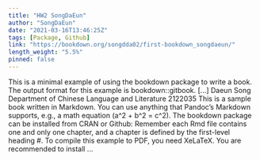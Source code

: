 ```yaml
---
title: "HW2 SongDaEun"
author: "SongDaEun"
date: "2021-03-16T13:46:25Z"
tags: [Package, Github]
link: "https://bookdown.org/songdda02/first-bookdown_songdaeun/"
length_weight: "5.5%"
pinned: false
---
```


This is a minimal example of using the bookdown package to write a book. The output format for this example is bookdown::gitbook. [...] Daeun Song Department of Chinese Language and Literature 2122035 This is a sample book written in Markdown. You can use anything that Pandoc’s Markdown supports, e.g., a math equation \(a^2 + b^2 = c^2\). The bookdown package can be installed from CRAN or Github: Remember each Rmd file contains one and only one chapter, and a chapter is defined by the first-level heading #. To compile this example to PDF, you need XeLaTeX. You are recommended to install ...
